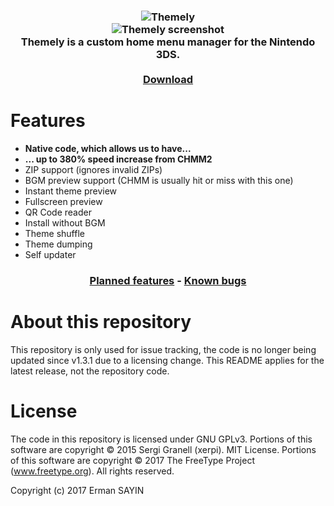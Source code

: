 <h3 align="center"><img src="https://github.com/ErmanSayin/Themely/raw/master/meta/banner_3ds.png" alt="Themely"/><br/>
<img src="https://3dsthem.es/app/screenshot.png" alt="Themely screenshot"/><br/>
<b>Themely</b> is a custom home menu manager for the Nintendo 3DS.<br/><br/>
<a href="https://github.com/ErmanSayin/Themely/releases/latest">Download</a></h3>

# Features
- **Native code, which allows us to have...**
- **... up to 380% speed increase from CHMM2**
- ZIP support (ignores invalid ZIPs)
- BGM preview support (CHMM is usually hit or miss with this one)
- Instant theme preview
- Fullscreen preview
- QR Code reader
- Install without BGM
- Theme shuffle
- Theme dumping
- Self updater

<h3 align="center">
<a href="https://github.com/ErmanSayin/Themely/issues?q=is%3Aissue+is%3Aopen+label%3Aenhancement">Planned features</a> - <a href="https://github.com/ErmanSayin/Themely/issues?q=is%3Aissue+is%3Aopen+label%3Abug">Known bugs</a>
</h3>

# About this repository
This repository is only used for issue tracking, the code is no longer being updated since v1.3.1 due to a licensing change.
This README applies for the latest release, not the repository code.

# License
The code in this repository is licensed under GNU GPLv3.
Portions of this software are copyright © 2015 Sergi Granell (xerpi). MIT License.
Portions of this software are copyright © 2017 The FreeType Project (www.freetype.org). All rights reserved.

Copyright (c) 2017 Erman SAYIN
